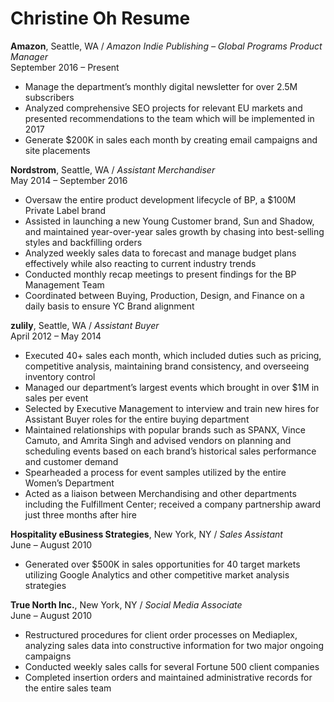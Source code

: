 # Christine Oh Resume

**Amazon**, Seattle, WA / _Amazon Indie Publishing – Global Programs Product Manager_  
September 2016 – Present  
* Manage the department’s monthly digital newsletter for over 2.5M subscribers
* Analyzed comprehensive SEO projects for relevant EU markets and presented
recommendations to the team which will be implemented in 2017
* Generate $200K in sales each month by creating email campaigns and site placements

**Nordstrom**, Seattle, WA / _Assistant Merchandiser_  
May 2014 – September 2016  
* Oversaw the entire product development lifecycle of BP, a $100M Private Label brand
* Assisted in launching a new Young Customer brand, Sun and Shadow, and maintained year-over-year sales growth by chasing into  best-selling styles and backfilling orders
* Analyzed weekly sales data to forecast and manage budget plans effectively while also reacting to current industry trends
* Conducted monthly recap meetings to present findings for the BP Management Team
* Coordinated between Buying, Production, Design, and Finance on a daily basis to ensure YC Brand alignment

**zulily**, Seattle, WA / _Assistant Buyer_  
April 2012 – May 2014  
* Executed 40+ sales each month, which included duties such as pricing, competitive analysis, maintaining brand consistency, and overseeing inventory control
* Managed our department’s largest events which brought in over $1M in sales per event
* Selected by Executive Management to interview and train new hires for Assistant Buyer roles for the entire buying department
* Maintained relationships with popular brands such as SPANX, Vince Camuto, and Amrita Singh and advised vendors on planning and scheduling events based on each brand’s historical sales performance and customer demand
* Spearheaded a process for event samples utilized by the entire Women’s Department
* Acted as a liaison between Merchandising and other departments including the Fulfillment Center; received a company partnership award just three months after hire

**Hospitality eBusiness Strategies**, New York, NY / _Sales Assistant_  
June – August 2010  
* Generated over $500K in sales opportunities for 40 target markets utilizing Google Analytics and other competitive market analysis strategies

**True North Inc.**, New York, NY / _Social Media Associate_  
June – August 2010  
* Restructured procedures for client order processes on Mediaplex, analyzing sales data into constructive information for two major ongoing campaigns
* Conducted weekly sales calls for several Fortune 500 client companies
* Completed insertion orders and maintained administrative records for the entire sales team
